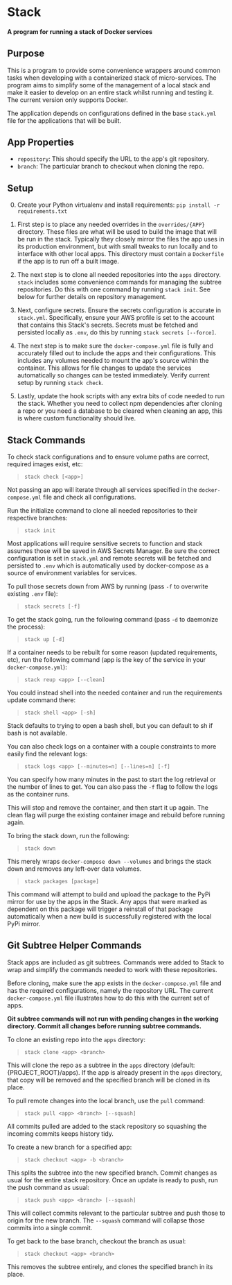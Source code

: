 # Stack

#### A program for running a stack of Docker services

## Purpose

This is a program to provide some convenience wrappers around common tasks
when developing with a containerized stack of micro-services. The program aims
to simplify some of the management of a local stack and make it easier to
develop on an entire stack whilst running and testing it. The current version
only supports Docker.

The application depends on configurations defined in the base `stack.yml`
file for the applications that will be built.

## App Properties

- `repository`: This should specify the URL to the app's git repository.
- `branch`: The particular branch to checkout when cloning the repo.

## Setup

0. Create your Python virtualenv and install requirements:
`pip install -r requirements.txt`

1. First step is to place any needed overrides in the `overrides/{APP}`
directory. These files are what will be used to build the image that
will be run in the stack. Typically they closely mirror the files
the app uses in its production environment, but with small tweaks to
run locally and to interface with other local apps. This directory
must contain a `Dockerfile` if the app is to run off a built image.

2. The next step is to clone all needed repositories into the `apps` directory.
`stack` includes some convenience commands for managing the subtree
repositories. Do this with one command by running `stack init`.
See below for further details on repository management.

3. Next, configure secrets. Ensure the secrets configuration is accurate in `stack.yml`. Specifically, ensure your
AWS profile is set to the account that contains this Stack's secrets. Secrets must be fetched and persisted locally
as `.env`, do this by running `stack secrets [--force]`.

4. The next step is to make sure the `docker-compose.yml` file is fully
and accurately filled out to include the apps and their configurations.
This includes any volumes needed to mount the app's source within the
container. This allows for file changes to update the services
automatically so changes can be tested immediately. Verify current setup
by running `stack check`.

5. Lastly, update the hook scripts with any extra bits of code
needed to run the stack. Whether you need to collect npm
dependencies after cloning a repo or you need a database to
be cleared when cleaning an app, this is where custom functionality
should live.

## Stack Commands

To check stack configurations and to ensure volume paths are correct,
required images exist, etc:

> `stack check [<app>]`

Not passing an app will iterate through all services specified in the
`docker-compose.yml` file and check all configurations.

Run the initialize command to clone all needed repositories to their
respective branches:

> `stack init`

Most applications will require sensitive secrets to function and stack assumes those will be saved in AWS Secrets Manager. Be sure
the correct configuration is set in `stack.yml` and remote secrets will be fetched and persisted to `.env` which is automatically
used by docker-compose as a source of environment variables for services.

To pull those secrets down from AWS by running (pass `-f` to overwrite existing `.env` file):

> `stack secrets [-f]`

To get the stack going, run the following command (pass `-d` to daemonize
the process):

> `stack up [-d]`

If a container needs to be rebuilt for some reason (updated requirements, etc),
run the following command (app is the key of the service in your `docker-compose.yml`):

> `stack reup <app> [--clean]`

You could instead shell into the needed container and run the requirements
update command there:

> `stack shell <app> [-sh]`

Stack defaults to trying to open a bash shell, but you can default to
sh if bash is not available.

You can also check logs on a container with a couple constraints to more
easily find the relevant logs:

> `stack logs <app> [--minutes=n] [--lines=n] [-f]`

You can specify how many minutes in the past to start the log retrieval
or the number of lines to get. You can also pass the `-f` flag to follow
the logs as the container runs.

This will stop and remove the container, and then start it up again. The clean
flag will purge the existing container image and rebuild before running again.

To bring the stack down, run the following:

> `stack down`

This merely wraps `docker-compose down --volumes` and brings the stack down
and removes any left-over data volumes.

> `stack packages [package]`

This command will attempt to build and upload the package to the PyPi
mirror for use by the apps in the Stack. Any apps that were marked
as dependent on this package will trigger a reinstall of that
package automatically when a new build is successfully registered with
the local PyPi mirror.


## Git Subtree Helper Commands

Stack apps are included as git subtrees. Commands were added to Stack to
wrap and simplify the commands needed to work with these repositories.

Before cloning, make sure the app exists in the `docker-compose.yml` file
and has the required configurations, namely the repository URL. The current
`docker-compose.yml` file illustrates how to do this with the current set
of apps.

**Git subtree commands will not run with pending changes in the working
directory. Commit all changes before running subtree commands.**

To clone an existing repo into the `apps` directory:

> `stack clone <app> <branch>`

This will clone the repo as a subtree in the `apps` directory
(default: {PROJECT_ROOT}/apps). If the app is already present in the
`apps` directory, that copy will be removed and the specified branch
will be cloned in its place.

To pull remote changes into the local branch, use the `pull` command:

> `stack pull <app> <branch> [--squash]`

All commits pulled are added to the stack repository so squashing
the incoming commits keeps history tidy.

To create a new branch for a specified app:

> `stack checkout <app> -b <branch>`

This splits the subtree into the new specified branch. Commit changes
as usual for the entire stack repository. Once an update is ready to push,
run the push command as usual:

> `stack push <app> <branch> [--squash]`

This will collect commits relevant to the particular subtree and push those
to origin for the new branch. The `--squash` command will collapse those
commits into a single commit.

To get back to the base branch, checkout the branch as usual:

> `stack checkout <app> <branch>`

This removes the subtree entirely, and clones the specified branch in
its place.

